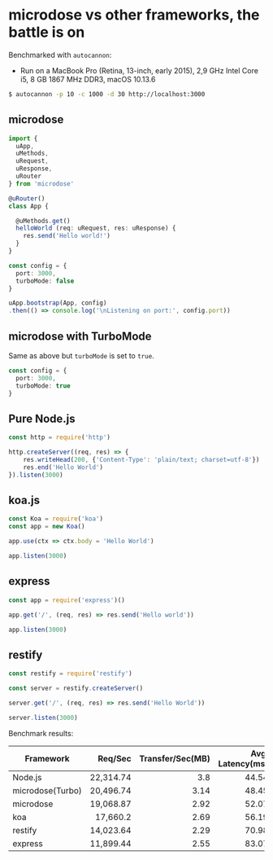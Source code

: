 # microdose vs other frameworks, the battle is on

Benchmarked with `autocannon`:
- Run on a MacBook Pro (Retina, 13-inch, early 2015), 2,9 GHz Intel Core i5, 8 GB 1867 MHz DDR3, macOS 10.13.6

```sh
$ autocannon -p 10 -c 1000 -d 30 http://localhost:3000
```

## microdose
```typescript
import {
  uApp,
  uMethods,
  uRequest,
  uResponse,
  uRouter
} from 'microdose'

@uRouter()
class App {

  @uMethods.get()
  helloWorld (req: uRequest, res: uResponse) {
    res.send('Hello world!')
  }
}

const config = {
  port: 3000,
  turboMode: false
}

uApp.bootstrap(App, config)
.then(() => console.log('\nListening on port:', config.port))
```

## microdose with TurboMode
Same as above but `turboMode` is set to `true`.
```typescript
const config = {
  port: 3000,
  turboMode: true
}
```

## Pure Node.js
```typescript
const http = require('http')

http.createServer((req, res) => {
    res.writeHead(200, {'Content-Type': 'plain/text; charset=utf-8'})
    res.end('Hello World')
}).listen(3000)
```

## koa.js
```typescript
const Koa = require('koa')
const app = new Koa()

app.use(ctx => ctx.body = 'Hello World')

app.listen(3000)
```

## express
```typescript
const app = require('express')()

app.get('/', (req, res) => res.send('Hello world'))

app.listen(3000)
```

## restify
```typescript
const restify = require('restify')

const server = restify.createServer()

server.get('/', (req, res) => res.send('Hello World'))

server.listen(3000)
```


Benchmark results:

| Framework        | Req/Sec   | Transfer/Sec(MB) | Avg. Latency(ms) | Max. Latency(ms) | Errors |
| ---------------- | --------: | ---------------: | ---------------: | ---------------: | -----: |
| Node.js          | 22,314.74 | 3.8              | 44.54            | 3,479.08         | 14     |
| microdose(Turbo) | 20,496.74 | 3.14             | 48.45            | 3,774.62         | 7      |
| microdose        | 19,068.87 | 2.92             | 52.07            | 3,904.16         | 4      |
| koa              | 17,660.2  | 2.69             | 56.19            | 4,202.71         | 2      |
| restify          | 14,023.64 | 2.29             | 70.98            | 2,772.03         | 8      |
| express          | 11,899.44 | 2.55             | 83.07            | 9,994.24         | 2      |
